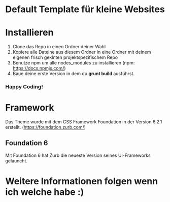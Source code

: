 # Default Template für kleine Websites

# Installieren
1. Clone das Repo in einen Ordner deiner Wahl
2. Kopiere alle Dateine aus diesem Ordner in eine Ordner mit deinem eigenen frisch geklnten projektspezifischem Repo
3. Benutze npm um alle nodes_modules zu installieren (npm: https://docs.npmjs.com/)
4. Baue deine erste Version in dem du **grunt build** ausführst.

### Happy Coding!

# Framework
Das Theme wurde mit dem CSS Framework Foundation in der Version 6.2.1 erstellt. (https://foundation.zurb.com/)


## Foundation 6
Mit Foundation 6 hat Zurb die neueste Version seines UI-Frameworks gelauncht.



# Weitere Informationen folgen wenn ich welche habe :)
